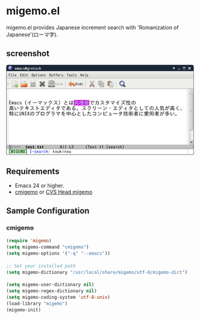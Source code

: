 # migemo.el

migemo.el provides Japanese increment search with 'Romanization of Japanese'(ローマ字).


## screenshot

![migemo-screenshot](images/migemo.png)


## Requirements

* Emacs 24 or higher.
* [cmigemo](https://github.com/koron/cmigemo) or [CVS Head migemo](http://0xcc.net/migemo/)


## Sample Configuration

### cmigemo

```el
(require 'migemo)
(setq migemo-command "cmigemo")
(setq migemo-options '("-q" "--emacs"))

;; Set your installed path
(setq migemo-dictionary "/usr/local/share/migemo/utf-8/migemo-dict")

(setq migemo-user-dictionary nil)
(setq migemo-regex-dictionary nil)
(setq migemo-coding-system 'utf-8-unix)
(load-library "migemo")
(migemo-init)
```
